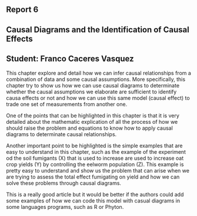 ## Report 6
## Causal Diagrams and the Identification of Causal Effects

## Student: Franco Caceres Vasquez

This chapter explore and detail how we can infer causal relationships from a combination of data and some causal assumptions. More specifically, this chapter try to show us how we can use causal diagrams to determinate whether the causal assumptions we elaborate are sufficient to identify causa effects or not and how we can use this same model (causal effect) to trade one set of measurements from another one.

 One of the points that can be highlighted in this chapter is that it is very detailed about the mathematic explication of all the process of how we should raise the problem and equations to know how to apply causal diagrams to determinate causal relationships. 

Another important point to be highlighted is the simple examples that are easy to understand in this chapter, such as the example of the experiment od the soil fumigants (X) that is used to increase are used to increase oat crop yields (Y) by controlling the eelworm population (Z). This example is pretty easy to understand and show us the problem that can arise when we are trying to assess the total effect fumigating on yield and how we can solve these problems through causal diagrams.

This is a really good article but it would be better if the authors could add some examples of how we can code this model with casual diagrams in some languages programs, such as R or Phyton. 
